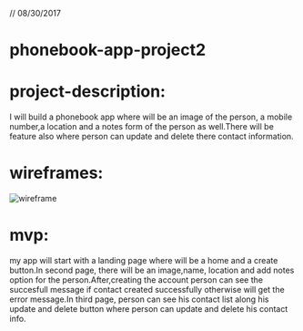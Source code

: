// 08/30/2017

# phonebook-app-project2

# project-description:

 I will build a phonebook app where will be an image of the person, a mobile number,a location and a notes form of the person as well.There will be feature also where person can update and delete there contact information.

# wireframes:
![wireframe](https://github.com/arifkhan36/phonebook-app-project2/blob/master/planning/wireframe1.jpg)

# mvp:
my app will start with a landing page where will be a home and a create button.In second page, there will be an image,name, location and add notes option for the person.After,creating the account person can see the succesfull message if contact created successfully otherwise will get the error message.In third page, person can see his contact list along his update and delete button where person can update and delete his contact info.  
